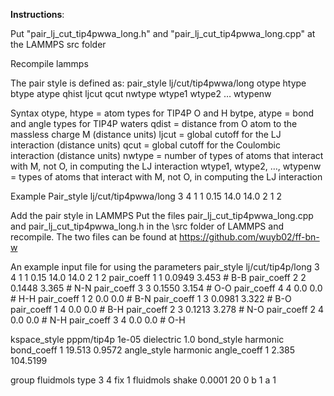 **Instructions**:

Put "pair_lj_cut_tip4pwwa_long.h" and "pair_lj_cut_tip4pwwa_long.cpp" at the LAMMPS src folder

Recompile lammps


The pair style is defined as: 
pair_style lj/cut/tip4pwwa/long otype htype btype atype qhist ljcut qcut nwtype wtype1 wtype2 … wtypenw

Syntax
otype, htype = atom types for TIP4P O and H
bytpe, atype = bond and angle types for TIP4P waters
qdist = distance from O atom to the massless charge M (distance units)
ljcut = global cutoff for the LJ interaction (distance units)
qcut = global cutoff for  the Coulombic interaction (distance units)
nwtype = number of types of atoms that interact with M, not O, in computing the LJ interaction
wtype1, wtype2, …, wtypenw = types of atoms that interact with M, not O, in computing the LJ interaction

Example
Pair_style lj/cut/tip4pwwa/long 3 4 1 1 0.15 14.0 14.0 2 1 2

Add the pair style in LAMMPS
Put the files pair_lj_cut_tip4pwwa_long.cpp and pair_lj_cut_tip4pwwa_long.h in the \src folder of LAMMPS and recompile.
The two files can be found at https://github.com/wuyb02/ff-bn-w

An example input file for using the parameters
pair_style    lj/cut/tip4p/long 3 4 1 1 0.15 14.0 14.0 2 1 2
pair_coeff      1 1  0.0949 3.453       # B-B
pair_coeff      2 2  0.1448 3.365       # N-N
pair_coeff      3 3  0.1550 3.154       # O-O
pair_coeff      4 4  0.0     0.0        # H-H
pair_coeff      1 2  0.0     0.0        # B-N
pair_coeff      1 3  0.0981 3.322       # B-O
pair_coeff      1 4  0.0     0.0        # B-H
pair_coeff      2 3  0.1213 3.278       # N-O
pair_coeff      2 4  0.0     0.0        # N-H
pair_coeff      3 4  0.0     0.0        # O-H

kspace_style    pppm/tip4p 1e-05
dielectric      1.0
bond_style      harmonic
bond_coeff      1 19.513 0.9572
angle_style     harmonic
angle_coeff     1 2.385 104.5199

group           fluidmols type 3 4
fix 1 fluidmols shake 0.0001 20 0 b 1 a 1
